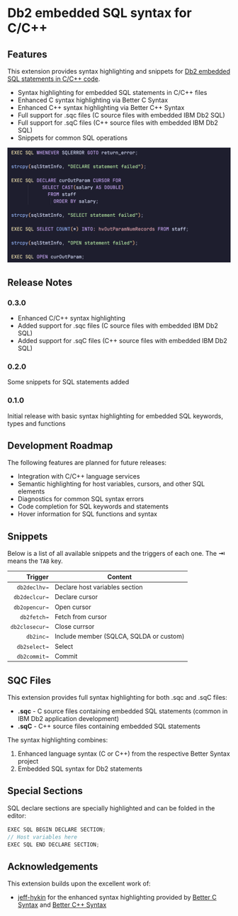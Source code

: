 # Db2 embedded SQL syntax for C/C++

## Features

This extension provides syntax highlighting and snippets for [Db2 embedded SQL statements in C/C++ code][examples].

- Syntax highlighting for embedded SQL statements in C/C++ files
- Enhanced C syntax highlighting via Better C Syntax
- Enhanced C++ syntax highlighting via Better C++ Syntax
- Full support for .sqc files (C source files with embedded IBM Db2 SQL)
- Full support for .sqC files (C++ source files with embedded IBM Db2 SQL)
- Snippets for common SQL operations

![highlighting example](images/highlighting-1.png)

## Release Notes

### 0.3.0

- Enhanced C/C++ syntax highlighting
- Added support for .sqc files (C source files with embedded IBM Db2 SQL)
- Added support for .sqC files (C++ source files with embedded IBM Db2 SQL)

### 0.2.0

Some snippets for SQL statements added

### 0.1.0

Initial release with basic syntax highlighting for embedded SQL keywords, types and functions

## Development Roadmap

The following features are planned for future releases:

- Integration with C/C++ language services
- Semantic highlighting for host variables, cursors, and other SQL elements
- Diagnostics for common SQL syntax errors
- Code completion for SQL keywords and statements
- Hover information for SQL functions and syntax

## Snippets

Below is a list of all available snippets and the triggers of each one. The **⇥** means the `TAB` key.

|  Trigger       | Content                                  |
| -------------: | ---------------------------------------- |
|   `db2declhv→` | Declare host variables section           |
|  `db2declcur→` | Declare cursor                           |
|  `db2opencur→` | Open cursor                              |
|    `db2fetch→` | Fetch from cursor                        |
| `db2closecur→` | Close currsor                            |
|      `db2inc→` | Include member (SQLCA, SQLDA or custom)  |
|   `db2select→` | Select                                   |
|   `db2commit→` | Commit                                   |

## SQC Files

This extension provides full syntax highlighting for both .sqc and .sqC files:

- **.sqc** - C source files containing embedded SQL statements (common in IBM Db2 application development)
- **.sqC** - C++ source files containing embedded SQL statements

The syntax highlighting combines:
1. Enhanced language syntax (C or C++) from the respective Better Syntax project
2. Embedded SQL syntax for Db2 statements

## Special Sections

SQL declare sections are specially highlighted and can be folded in the editor:

```c
EXEC SQL BEGIN DECLARE SECTION;
// Host variables here
EXEC SQL END DECLARE SECTION;
```

## Acknowledgements

This extension builds upon the excellent work of:
- [jeff-hykin](https://github.com/jeff-hykin) for the enhanced syntax highlighting provided by [Better C Syntax](https://github.com/jeff-hykin/better-c-syntax) and [Better C++ Syntax](https://github.com/jeff-hykin/better-cpp-syntax)

[examples]: https://www.ibm.com/docs/en/db2-for-zos/12.0.0?topic=statements-c-c-programming-examples